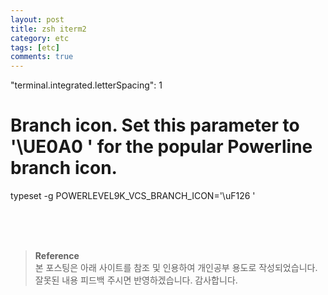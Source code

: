 ```yaml
---
layout: post
title: zsh iterm2
category: etc
tags: [etc]
comments: true
---
```


"terminal.integrated.letterSpacing": 1

# Branch icon. Set this parameter to '\UE0A0 ' for the popular Powerline branch icon.

typeset -g POWERLEVEL9K_VCS_BRANCH_ICON='\uF126 '

<br>
<br>
<br>

> **Reference**  
> 본 포스팅은 아래 사이트를 참조 및 인용하여 개인공부 용도로 작성되었습니다.  
> 잘못된 내용 피드백 주시면 반영하겠습니다. 감사합니다.  
> []()
